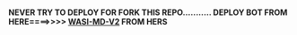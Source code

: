 #### NEVER TRY TO DEPLOY FOR FORK THIS REPO........... DEPLOY BOT FROM HERE====>>>> [WASI-MD-V2](https://github.com/Itxxwasi/WASI-MD-V2) FROM HERS

